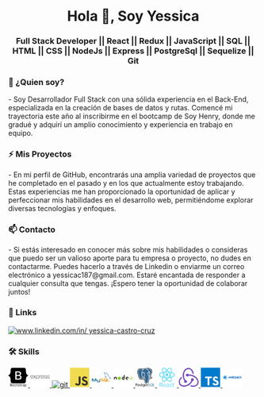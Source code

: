 <h1 align="center">Hola 👋, Soy Yessica</h1>
<h3 align="center">Full Stack Developer || React || Redux || JavaScript || SQL || HTML || CSS || NodeJs || Express || PostgreSql || Sequelize || Git</h3>

<h3 align="left"> 🔭 ¿Quien soy? </h3>
- Soy Desarrollador Full Stack con una sólida experiencia en el Back-End, especializada en la creación de bases de datos y rutas. Comencé mi trayectoria este año al inscribirme en el bootcamp de Soy Henry, donde me gradué y adquirí un amplio conocimiento y experiencia en trabajo en equipo.

<h3 align="left"> ⚡ Mis Proyectos </h3>
-  En mi perfil de GitHub, encontrarás una amplia variedad de proyectos que he completado en el pasado y en los que actualmente estoy trabajando. Estas experiencias me han proporcionado la oportunidad de aplicar y perfeccionar mis habilidades en el desarrollo web, permitiéndome explorar diversas tecnologías y enfoques.

<h3 align="left">📫 Contacto </h3>
-  Si estás interesado en conocer más sobre mis habilidades o consideras que puedo ser un valioso aporte para tu empresa o proyecto, no dudes en contactarme. Puedes hacerlo a través de Linkedin o enviarme un correo electrónico a yessicac187@gmail.com. Estaré encantada de responder a cualquier consulta que tengas. ¡Espero tener la oportunidad de colaborar juntos!

<h3 align="left">📌 Links</h3>
<p align="left">
<a href="https://linkedin.com/in/www.linkedin.com/in/ yessica-castro-cruz" target="blank"><img align="center" src="https://raw.githubusercontent.com/rahuldkjain/github-profile-readme-generator/master/src/images/icons/Social/linked-in-alt.svg" alt="www.linkedin.com/in/ yessica-castro-cruz" height="30" width="40" /></a>
</p>

<h3 align="left">🛠 Skills </h3>
<p align="left"> <a href="https://getbootstrap.com" target="_blank" rel="noreferrer"> <img src="https://raw.githubusercontent.com/devicons/devicon/master/icons/bootstrap/bootstrap-plain-wordmark.svg" alt="bootstrap" width="40" height="40"/> </a> <a href="https://expressjs.com" target="_blank" rel="noreferrer"> <img src="https://raw.githubusercontent.com/devicons/devicon/master/icons/express/express-original-wordmark.svg" alt="express" width="40" height="40"/> </a> <a href="https://git-scm.com/" target="_blank" rel="noreferrer"> <img src="https://www.vectorlogo.zone/logos/git-scm/git-scm-icon.svg" alt="git" width="40" height="40"/> </a> <a href="https://developer.mozilla.org/en-US/docs/Web/JavaScript" target="_blank" rel="noreferrer"> <img src="https://raw.githubusercontent.com/devicons/devicon/master/icons/javascript/javascript-original.svg" alt="javascript" width="40" height="40"/> </a> <a href="https://www.mysql.com/" target="_blank" rel="noreferrer"> <img src="https://raw.githubusercontent.com/devicons/devicon/master/icons/mysql/mysql-original-wordmark.svg" alt="mysql" width="40" height="40"/> </a> <a href="https://nodejs.org" target="_blank" rel="noreferrer"> <img src="https://raw.githubusercontent.com/devicons/devicon/master/icons/nodejs/nodejs-original-wordmark.svg" alt="nodejs" width="40" height="40"/> </a> <a href="https://www.postgresql.org" target="_blank" rel="noreferrer"> <img src="https://raw.githubusercontent.com/devicons/devicon/master/icons/postgresql/postgresql-original-wordmark.svg" alt="postgresql" width="40" height="40"/> </a> <a href="https://reactjs.org/" target="_blank" rel="noreferrer"> <img src="https://raw.githubusercontent.com/devicons/devicon/master/icons/react/react-original-wordmark.svg" alt="react" width="40" height="40"/> </a> <a href="https://redux.js.org" target="_blank" rel="noreferrer"> <img src="https://raw.githubusercontent.com/devicons/devicon/master/icons/redux/redux-original.svg" alt="redux" width="40" height="40"/> </a> <a href="https://www.typescriptlang.org/" target="_blank" rel="noreferrer"> <img src="https://raw.githubusercontent.com/devicons/devicon/master/icons/typescript/typescript-original.svg" alt="typescript" width="40" height="40"/> </a> <a href="https://webpack.js.org" target="_blank" rel="noreferrer"> <img src="https://raw.githubusercontent.com/devicons/devicon/d00d0969292a6569d45b06d3f350f463a0107b0d/icons/webpack/webpack-original-wordmark.svg" alt="webpack" width="40" height="40"/> </a> </p>
